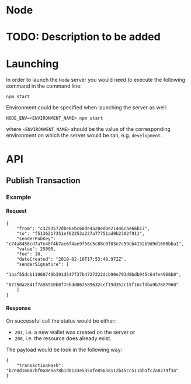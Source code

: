 # Node

# TODO: Description to be added

# Launching

In order to launch the `Node` server you would need to execute the following command in the command line:
```
npm start
```

Environment could be specified when launching the server as well:
```
NODE_ENV=<ENVIRONMENT_NAME> npm start 
```
where `<ENVIRONMENT_NAME>` should be the value of the corresponding environment on which the server would be ran, e.g. `development`.

# API

## Publish Transaction


### Example 

#### Request
```
{
    "from": "c3293572dbe6ebc60de4a20ed0e21446cae66b17",
    "to": "f51362b7351ef62253a227a77751ad9b2302f911",
    "senderPubKey": "c74a8458cd7a7e48f4b7ae6f4ae9f56c5c88c0f03e7c59cb4132b9d9d1600bba1",
    "value": 25000,
    "fee": 10,
    "dateCreated": "2018-02-10T17:53:48.972Z",
    "senderSignature": [
        "1aaf55dcb11060749b391d547f37b4727222dcb90e793d9bdb945c64fe4968b0",
        "87250a2841f7a56910b0f7ebdd067589632ccf19d352c15f16cfdba9b7687960"
    ]
}
```

#### Response
On successful call the status would be either: 
* `201`, i.e. a new wallet was created on the server or 
* `200`, i.e. the resource does already exist.

The payload would be look in the following way:
```
{
    "transactionHash": "b2e0d16602bf0a8e5a78b1d0133e535afe85638112b45cc511bbafc2a8279f34"
}
```